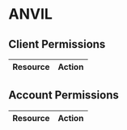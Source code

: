 # ANVIL


## Client Permissions
| Resource | Action |
| - | - |

## Account Permissions
| Resource | Action |
| - | - |

